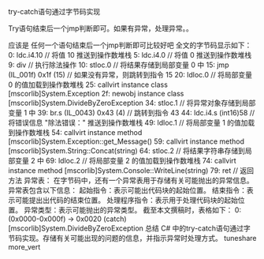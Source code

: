 try-catch语句通过字节码实现


Try语句结束后一个jmp判断即可。如果有异常，处理异常。。

应该是 任何一个语句结束后一个jmp判断即可比较好吧
全文的字节码显示如下：
0:  ldc.i4.10       // 将值 10 推送到操作数堆栈
5:  ldc.i4.0       // 将值 0 推送到操作数堆栈
9:  div             // 执行除法操作
10: stloc.0       // 将结果存储到局部变量 0 中
15: jmp     (IL_001f) 0x1f (15) // 如果没有异常，则跳转到指令 15
20: ldloc.0       // 将局部变量 0 的值加载到操作数堆栈
25: callvirt instance class [mscorlib]System.Exception
2f: newobj instance class [mscorlib]System.DivideByZeroException
34: stloc.1       // 将异常对象存储到局部变量 1 中
39: br.s     (IL_0043) 0x43 (4) // 跳转到指令 43
44: ldc.i4.s       (int16)58 // 将错误信息 "除法错误：" 推送到操作数堆栈
49: ldloc.1       // 将局部变量 1 的值加载到操作数堆栈
54: callvirt instance method [mscorlib]System.Exception::get_Message()
59: callvirt instance method [mscorlib]System.String::Concat(string)
64: stloc.2       // 将结果字符串存储到局部变量 2 中
69: ldloc.2       // 将局部变量 2 的值加载到操作数堆栈
74: callvirt instance method [mscorlib]System.Console::WriteLine(string)
79: ret       // 返回方法
异常表：
在字节码中，还有一个异常表用于存储有关可能抛出的异常信息。异常表包含以下信息：
起始指令：表示可能出代码块的起始位置。
结束指令：表示可能提出出代码的结束位置。
处理程序指令：表示用于处理代码块的起始位置。
异常类型：表示可能抛出的异常类型。
截至本文撰稿时，表格如下：
0: (0x0000-0x000f) -> 0x0020 (catch) [mscorlib]System.DivideByZeroException
总结
C# 中的try-catch语句通过字节码实现。存储有关可能出现的问题的信息，并指示异常时处理方式。
tuneshare
more_vert

